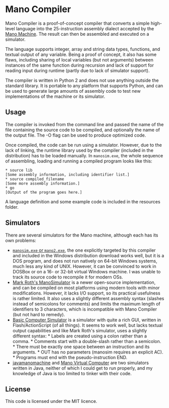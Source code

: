 # Mano Compiler

Mano Compiler is a proof-of-concept compiler that converts a simple high-level
language into the 25-instruction assembly dialect accepted by the
[Mano Machine](http://en.wikipedia.org/wiki/Mano_machine). The result can then
be assembled and executed on a simulator.

The language supports integer, array and string data types, functions, and
textual output of any variable. Being a proof of concept, it also has some
flaws, including sharing of local variables (but not arguments) between
instances of the same function during recursion and lack of support for reading
input during runtime (partly due to lack of simulator support).

The compiler is written in Python 2 and does not use anything outside the
standard library. It is portable to any platform that supports Python, and can
be used to generate large amounts of assembly code to test new implementations
of the machine or its simulator.

## Usage

The compiler is invoked from the command line and passed the name of the file
containing the source code to be compiled, and optionally the name of the output
file. The -O flag can be used to produce optimized code.

Once compiled, the code can be run using a simulator. However, due to the lack
of linking, the runtime library used by the compiler (included in the
distribution) has to be loaded manually. In `manosim.exe`, the whole sequence of
assembling, loading and running a compiled program looks like this:

    * source lib
    [Some assembly information, including identifier list.]
    * source compiled_filename
    [Some more assembly information.]
    * go
    [Output of the program goes here.]

A language definition and some example code is included in the resources folder.

## Simulators

There are several simulators for the Mano machine, although each has its own
problems:

* [`manosim.exe` or `mano2.exe`](http://www.cs.albany.edu/~sdc/CSI404/), the one
    explicitly targeted by this compiler and included in the Windows distribution
    download works well, but it is a DOS program, and does not run natively on
    64-bit Windows systems, much less any kind of UNIX. However, it can be
    convinced to work in DOSBox or on a 16- or 32-bit virtual Windows machine. I
    was unable to track its source code to recompile it for modern OSs.
* [Mark Roth's ManoSimulator](http://octagonsoftware.com/home/mark/mano/) is a
    newer open-source implementation, and can be compiled on most platforms using
    modern tools with minor modifications. However, it lacks I/O support, so its
    practical usefulness is rather limited. It also uses a slightly different
    assembly syntax (slashes instead of semicolons for comments) and limits the
    maximum length of identifiers to 3 characters, which is incompatible with Mano
    Compiler (but not hard to remedy).
* [Basic Computer Simulator](http://code.google.com/p/basic-computer-simulator/)
    is a simulator with quite a rich GUI, written in Flash/ActionScript (of all
    things). It seems to work well, but lacks textual output capabilities and like
    Mark Roth's simulator, uses a slightly different syntax:
        * Labels are created using a colon rather than a comma.
        * Comments start with a double-slash rather than a semicolon.
        * There must be exactly one space between an instruction and its arguments.
        * OUT has no parameters (manosim requires an explicit AC).
        * Programs must end with the pseudo-instruction END.
* [javamanomachine](http://code.google.com/p/javamanomachine/) and
    [Mano Virtual Computer](http://cs.unco.edu/course/CS222/MANO/computer.htm)
    are two simulators written in Java, neither of which I could get to run
    properly, and my knowledge of Java is too limited to tinker with their code.

## License

This code is licensed under the MIT licence.
